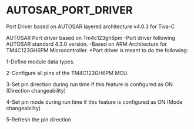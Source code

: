 # AUTOSAR_PORT_DRIVER
Port Driver based on AUTOSAR layered architecture v4.0.3 for Tiva-C 

AUTOSAR Port driver based on Tm4c123gh6pm
-Port driver following AUTOSAR standard 4.3.0 version.
-Based on ARM Architecture for TM4C123GH6PM Microcontroller.
*Port driver is meant to do the following:

1-Define module data types.

2-Configure all pins of the TM4C123GH6PM MCU.

3-Set pin direction during run time if this feature is configured as ON (Direction changeability)

4-Set pin mode during run time if this feature is configured as ON (Mode changeability)

5-Refresh the pin direction
